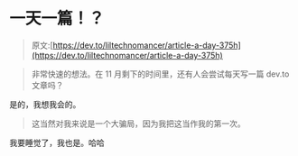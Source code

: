 # 一天一篇！？

> 原文:[https://dev.to/liltechnomancer/article-a-day-375h](https://dev.to/liltechnomancer/article-a-day-375h)

> 非常快速的想法。在 11 月剩下的时间里，还有人会尝试每天写一篇 dev.to 文章吗？

是的，我想我会的。

> 这当然对我来说是一个大骗局，因为我把这当作我的第一次。

我要睡觉了，我也是。哈哈